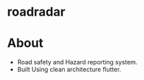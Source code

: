 # roadradar

# About
 - Road safety and Hazard reporting system.
 - Built Using clean architecture flutter.
   
